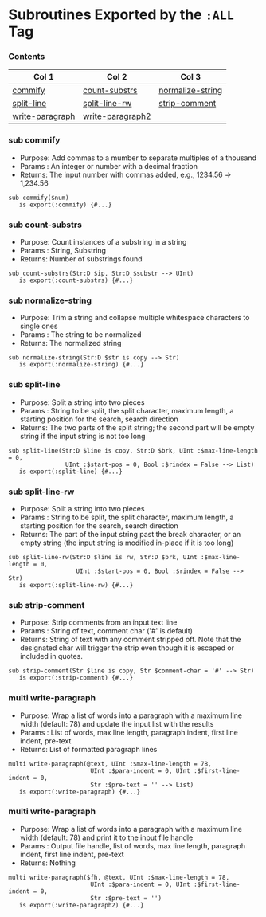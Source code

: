 # Subroutines Exported by the `:ALL` Tag

### Contents

| Col 1 | Col 2 | Col 3 |
| --- | --- | --- |
| [commify](#commify) | [count-substrs](#count-substrs) | [normalize-string](#normalize-string) |
| [split-line](#split-line) | [split-line-rw](#split-line-rw) | [strip-comment](#strip-comment) |
| [write-paragraph](#write-paragraph) | [write-paragraph2](#write-paragraph2) |  |
### sub commify
- Purpose: Add commas to a mumber to separate multiples of a thousand
- Params : An integer or number with a decimal fraction
- Returns: The input number with commas added, e.g., 1234.56 => 1,234.56
```perl6
sub commify($num)
   is export(:commify) {#...}
```
### sub count-substrs
- Purpose: Count instances of a substring in a string
- Params : String, Substring
- Returns: Number of substrings found
```perl6
sub count-substrs(Str:D $ip, Str:D $substr --> UInt)
   is export(:count-substrs) {#...}
```
### sub normalize-string
- Purpose: Trim a string and collapse multiple whitespace characters to single ones
- Params : The string to be normalized
- Returns: The normalized string
```perl6
sub normalize-string(Str:D $str is copy --> Str)
   is export(:normalize-string) {#...}
```
### sub split-line
- Purpose: Split a string into two pieces
- Params : String to be split, the split character, maximum length, a starting position for the search, search direction
- Returns: The two parts of the split string; the second part will be empty string if the input string is not too long
```perl6
sub split-line(Str:D $line is copy, Str:D $brk, UInt :$max-line-length = 0,
                UInt :$start-pos = 0, Bool :$rindex = False --> List)
   is export(:split-line) {#...}
```
### sub split-line-rw
- Purpose: Split a string into two pieces
- Params : String to be split, the split character, maximum length, a starting position for the search, search direction
- Returns: The part of the input string past the break character, or an empty string (the input string is modified in-place if it is too long)
```perl6
sub split-line-rw(Str:D $line is rw, Str:D $brk, UInt :$max-line-length = 0,
                   UInt :$start-pos = 0, Bool :$rindex = False --> Str)
   is export(:split-line-rw) {#...}
```
### sub strip-comment
- Purpose: Strip comments from an input text line
- Params : String of text, comment char ('#' is default)
- Returns: String of text with any comment stripped off. Note that the designated char will trigger the strip even though it is escaped or included in quotes.
```perl6
sub strip-comment(Str $line is copy, Str $comment-char = '#' --> Str)
   is export(:strip-comment) {#...}
```
### multi write-paragraph
- Purpose: Wrap a list of words into a paragraph with a maximum line width (default: 78) and update the input list with the results
- Params : List of words, max line length, paragraph indent, first line indent, pre-text
- Returns: List of formatted paragraph lines
```perl6
multi write-paragraph(@text, UInt :$max-line-length = 78,
                       UInt :$para-indent = 0, UInt :$first-line-indent = 0,
                       Str :$pre-text = '' --> List)
   is export(:write-paragraph) {#...}
```
### multi write-paragraph
- Purpose: Wrap a list of words into a paragraph with a maximum line width (default: 78) and print it to the input file handle
- Params : Output file handle, list of words, max line length, paragraph indent, first line indent, pre-text
- Returns: Nothing
```perl6
multi write-paragraph($fh, @text, UInt :$max-line-length = 78,
                       UInt :$para-indent = 0, UInt :$first-line-indent = 0,
                       Str :$pre-text = '')
   is export(:write-paragraph2) {#...}
```
